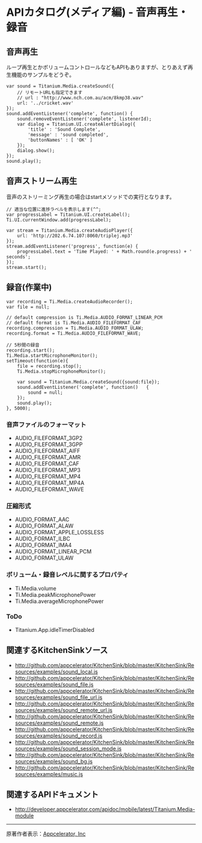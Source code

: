 # APIカタログ(メディア編) - 音声再生・録音 #

## 音声再生 ##
ループ再生とかボリュームコントロールなどもAPIもありますが、とりあえず再生機能のサンプルをどうぞ。
```
var sound = Titanium.Media.createSound({
    // リモートURLも指定できます
    // url : "http://www.nch.com.au/acm/8kmp38.wav"
    url: '../cricket.wav'
});
sound.addEventListener('complete', function() {
    sound.removeEventListener('complete', listenerId);
    var dialog = Titanium.UI.createAlertDialog({
        'title' : 'Sound Complete',
        'message' : 'sound completed',
        'buttonNames' : [ 'OK' ]
    });
    dialog.show();
});
sound.play();
```

## 音声ストリーム再生 ##
音声のストリーミング再生の場合はstartメソッドでの実行となります。
```
// 適当な位置に進捗ラベルを表示します(^^;
var progressLabel = Titanium.UI.createLabel();
Ti.UI.currentWindow.add(progressLabel);

var stream = Titanium.Media.createAudioPlayer({
    url: 'http://202.6.74.107:8060/triplej.mp3'
});
stream.addEventListener('progress', function(e) {
    progressLabel.text = 'Time Played: ' + Math.round(e.progress) + ' seconds';
});
stream.start();
```

## 録音(作業中) ##
```
var recording = Ti.Media.createAudioRecorder();
var file = null;

// default compression is Ti.Media.AUDIO_FORMAT_LINEAR_PCM
// default format is Ti.Media.AUDIO_FILEFORMAT_CAF
recording.compression = Ti.Media.AUDIO_FORMAT_ULAW;
recording.format = Ti.Media.AUDIO_FILEFORMAT_WAVE;

// 5秒間の録音
recording.start();
Ti.Media.startMicrophoneMonitor();
setTimeout(function(e){
    file = recording.stop();
    Ti.Media.stopMicrophoneMonitor();
    
    var sound = Titanium.Media.createSound({sound:file});
    sound.addEventListener('complete', function()	{
        sound = null;
    });
    sound.play();
}, 5000);
```

### 音声ファイルのフォーマット ###
  * AUDIO\_FILEFORMAT\_3GP2
  * AUDIO\_FILEFORMAT\_3GPP
  * AUDIO\_FILEFORMAT\_AIFF
  * AUDIO\_FILEFORMAT\_AMR
  * AUDIO\_FILEFORMAT\_CAF
  * AUDIO\_FILEFORMAT\_MP3
  * AUDIO\_FILEFORMAT\_MP4
  * AUDIO\_FILEFORMAT\_MP4A
  * AUDIO\_FILEFORMAT\_WAVE

### 圧縮形式 ###
  * AUDIO\_FORMAT\_AAC
  * AUDIO\_FORMAT\_ALAW
  * AUDIO\_FORMAT\_APPLE\_LOSSLESS
  * AUDIO\_FORMAT\_ILBC
  * AUDIO\_FORMAT\_IMA4
  * AUDIO\_FORMAT\_LINEAR\_PCM
  * AUDIO\_FORMAT\_ULAW

### ボリューム・録音レベルに関するプロパティ ###

  * Ti.Media.volume
  * Ti.Media.peakMicrophonePower
  * Ti.Media.averageMicrophonePower

### ToDo ###

  * Titanium.App.idleTimerDisabled

## 関連するKitchenSinkソース ##
  * http://github.com/appcelerator/KitchenSink/blob/master/KitchenSink/Resources/examples/sound_local.js
  * http://github.com/appcelerator/KitchenSink/blob/master/KitchenSink/Resources/examples/sound_file.js
  * http://github.com/appcelerator/KitchenSink/blob/master/KitchenSink/Resources/examples/sound_file_url.js
  * http://github.com/appcelerator/KitchenSink/blob/master/KitchenSink/Resources/examples/sound_remote_url.js
  * http://github.com/appcelerator/KitchenSink/blob/master/KitchenSink/Resources/examples/sound_remote.js
  * http://github.com/appcelerator/KitchenSink/blob/master/KitchenSink/Resources/examples/sound_record.js
  * http://github.com/appcelerator/KitchenSink/blob/master/KitchenSink/Resources/examples/sound_session_mode.js
  * http://github.com/appcelerator/KitchenSink/blob/master/KitchenSink/Resources/examples/sound_bg.js
  * http://github.com/appcelerator/KitchenSink/blob/master/KitchenSink/Resources/examples/music.js

## 関連するAPIドキュメント ##
  * http://developer.appcelerator.com/apidoc/mobile/latest/Titanium.Media-module


---

原著作者表示：[Appcelerator, Inc](http://www.appcelerator.com/)
